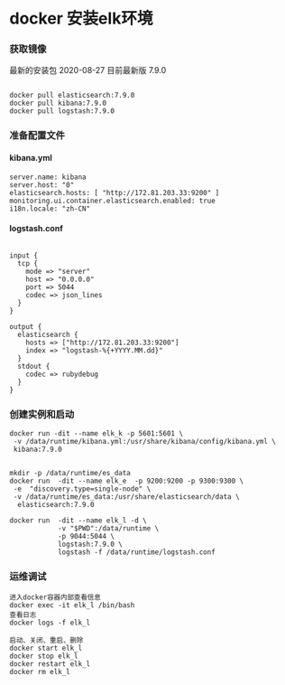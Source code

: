 # docker 安装elk环境

### 获取镜像
 
 最新的安装包 2020-08-27 目前最新版 7.9.0
```shell script

docker pull elasticsearch:7.9.0
docker pull kibana:7.9.0
docker pull logstash:7.9.0

```

### 准备配置文件

#### kibana.yml
```shell script
server.name: kibana
server.host: "0"
elasticsearch.hosts: [ "http://172.81.203.33:9200" ]
monitoring.ui.container.elasticsearch.enabled: true
i18n.locale: "zh-CN"
```

#### logstash.conf
```shell script
    
input {
  tcp {
    mode => "server"
    host => "0.0.0.0"
    port => 5044
    codec => json_lines
  }
}

output {
  elasticsearch {
    hosts => ["http://172.81.203.33:9200"]
    index => "logstash-%{+YYYY.MM.dd}"
  }
  stdout {
    codec => rubydebug
  }
}
```

### 创建实例和启动

```shell script
docker run -dit --name elk_k -p 5601:5601 \
 -v /data/runtime/kibana.yml:/usr/share/kibana/config/kibana.yml \
 kibana:7.9.0


mkdir -p /data/runtime/es_data
docker run  -dit --name elk_e  -p 9200:9200 -p 9300:9300 \
 -e  "discovery.type=single-node" \
 -v /data/runtime/es_data:/usr/share/elasticsearch/data \
  elasticsearch:7.9.0

docker run  -dit --name elk_l -d \
            -v "$PWD":/data/runtime \
            -p 9044:5044 \
            logstash:7.9.0 \
            logstash -f /data/runtime/logstash.conf
```

### 运维调试


```shell script
进入docker容器内部查看信息
docker exec -it elk_l /bin/bash
查看日志
docker logs -f elk_l

启动、关闭、重启、删除
docker start elk_l
docker stop elk_l
docker restart elk_l
docker rm elk_l

```
